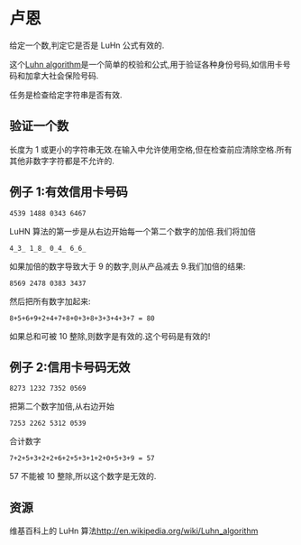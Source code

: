 # 卢恩

给定一个数,判定它是否是 LuHn 公式有效的.

这个[Luhn algorithm](https://en.wikipedia.org/wiki/Luhn_algorithm)是一个简单的校验和公式,用于验证各种身份号码,如信用卡号码和加拿大社会保险号码.

任务是检查给定字符串是否有效.

## 验证一个数

长度为 1 或更小的字符串无效.在输入中允许使用空格,但在检查前应清除空格.所有其他非数字字符都是不允许的.

## 例子 1:有效信用卡号码

```text
4539 1488 0343 6467
```

LuHN 算法的第一步是从右边开始每一个第二个数字的加倍.我们将加倍

```text
4_3_ 1_8_ 0_4_ 6_6_
```

如果加倍的数字导致大于 9 的数字,则从产品减去 9.我们加倍的结果:

```text
8569 2478 0383 3437
```

然后把所有数字加起来:

```text
8+5+6+9+2+4+7+8+0+3+8+3+3+4+3+7 = 80
```

如果总和可被 10 整除,则数字是有效的.这个号码是有效的!

## 例子 2:信用卡号码无效

```text
8273 1232 7352 0569
```

把第二个数字加倍,从右边开始

```text
7253 2262 5312 0539
```

合计数字

```text
7+2+5+3+2+2+6+2+5+3+1+2+0+5+3+9 = 57
```

57 不能被 10 整除,所以这个数字是无效的.

## 资源

维基百科上的 LuHn 算法<http://en.wikipedia.org/wiki/Luhn_algorithm>
